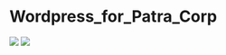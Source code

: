 # Wordpress_for_Patra_Corp

![](https://user-images.githubusercontent.com/57076637/96325982-e4cfdb00-0ffa-11eb-98b7-ee0cd1f6e7b5.png)
<img src="https://user-images.githubusercontent.com/57076637/96325982-e4cfdb00-0ffa-11eb-98b7-ee0cd1f6e7b5.png" width="%50" height="%50">
